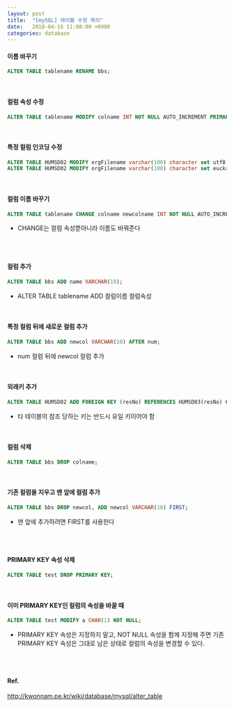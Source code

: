 ```yaml
---
layout: post
title:  "[mySQL] 테이블 수정 쿼리"
date:   2018-04-16 11:00:00 +0900
categories: database
---
```

#### 이름 바꾸기
```sql
ALTER TABLE tablename RENAME bbs;
```
<br/>

#### 컬럼 속성 수정
```sql
ALTER TABLE tablename MODIFY colname INT NOT NULL AUTO_INCREMENT PRIMARY KEY;
```

<br/>


#### 특정 컬럼 인코딩 수정
```sql
ALTER TABLE HUMSD02 MODIFY orgFilename varchar(100) character set utf8 default NULL;
ALTER TABLE HUMSD02 MODIFY orgFilename varchar(100) character set euckr default NULL;
```

<br/>

#### 컬럼 이름 바꾸기
```sql
ALTER TABLE tablename CHANGE colname newcolname INT NOT NULL AUTO_INCREMENT;
```
* CHANGE는 컬럼 속성뿐아니라 이름도 바꿔준다
<br/>
<br/>

#### 컬럼 추가
```sql
ALTER TABLE bbs ADD name VARCHAR(10);
```
* ALTER TABLE tablename ADD 컬럼이름 컬럼속성  

<br/>

#### 특정 컬럼 뒤에 새로운 컬럼 추가
```sql
ALTER TABLE bbs ADD newcol VARCHAR(10) AFTER num;
```
* num 컬럼 뒤에 newcol 컬럼 추가

<br/>

#### 외래키 추가
```sql
ALTER TABLE HUMSD02 ADD FOREIGN KEY (resNo) REFERENCES HUMSD03(resNo) ON DELETE CASCADE;
```
* 타 테이블의 참조 당하는 키는 반드시 유일 키이어야 함

<br/>





#### 컬럼 삭제
```sql
ALTER TABLE bbs DROP colname;
```
<br/>




#### 기존 컬럼을 지우고 맨 앞에 컬럼 추가
```sql
ALTER TABLE bbs DROP newcol, ADD newcol VARCHAR(10) FIRST;
```
* 맨 앞에 추가하려면 FIRST를 사용한다
<br/>
<br>

#### PRIMARY KEY 속성 삭제
```sql
ALTER TABLE test DROP PRIMARY KEY;
```
<br/>

#### 이미 PRIMARY KEY인 컬럼의 속성을 바꿀 때
```sql
ALTER TABLE test MODIFY a CHAR(1) NOT NULL;
```
* PRIMARY KEY 속성은 지정하지 말고, NOT NULL 속성을 함께 지정해 주면 기존 PRIMARY KEY 속성은 그대로 남은 상태로 컬럼의 속성을 변경할 수 있다.
<br/>
<br/>

#### Ref.
<http://kwonnam.pe.kr/wiki/database/mysql/alter_table>
